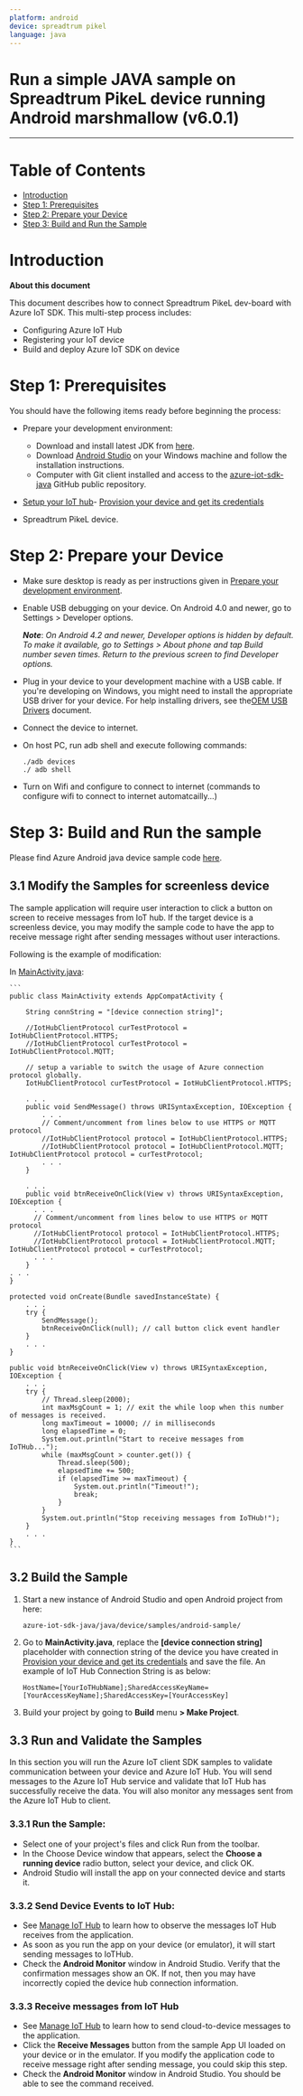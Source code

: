 ```yaml
---
platform: android
device: spreadtrum pikel
language: java
---
```


Run a simple JAVA sample on Spreadtrum PikeL device running Android marshmallow (v6.0.1)
===
---

# Table of Contents

-   [Introduction](#Introduction)
-   [Step 1: Prerequisites](#Prerequisites)
-   [Step 2: Prepare your Device](#PrepareDevice)
-   [Step 3: Build and Run the Sample](#Build)

<a name="Introduction"></a>
# Introduction

**About this document**

This document describes how to connect Spreadtrum PikeL dev-board with Azure IoT SDK. This multi-step process includes:
-   Configuring Azure IoT Hub
-   Registering your IoT device
-   Build and deploy Azure IoT SDK on device

<a name="Prerequisites"></a>
# Step 1: Prerequisites

You should have the following items ready before beginning the process:

-   Prepare your development environment:

    -   Download and install latest JDK from [here](<http://www.oracle.com/technetwork/java/javase/downloads/index.html>).
    -   Download [Android Studio](<https://developer.android.com/studio/index.html>) on your Windows machine and follow the installation instructions.
    -   Computer with Git client installed and access to the    [azure-iot-sdk-java](https://github.com/Azure/azure-iot-sdk-java) GitHub public repository.

-   [Setup your IoT hub][lnk-setup-iot-hub]-   [Provision your device and get its credentials][lnk-manage-iot-hub]

-   Spreadtrum PikeL device.


<a name="PrepareDevice"></a>
# Step 2: Prepare your Device

-   Make sure desktop is ready as per instructions given in [Prepare your development environment](#Setup_DevEnv).

-   Enable USB debugging on your device. On Android 4.0 and newer, go to Settings > Developer options.

    ***Note***: *On Android 4.2 and newer, Developer options is hidden by default. To make it available, go to Settings > About phone and tap Build number seven times. Return to the previous screen to find Developer options.*

-   Plug in your device to your development machine with a USB cable. If you're developing on Windows, you might need to install the appropriate USB driver for your device. For help installing drivers, see the[OEM USB Drivers](<https://developer.android.com/studio/run/oem-usb.html>) document.

-   Connect the device to internet.

-   On host PC, run adb shell and execute following commands:

    ```
    ./adb devices
    ./ adb shell
    ```

-   Turn on Wifi and configure to connect to internet (commands to configure wifi to connect to internet automatcailly...)


<a name="Build"></a>
# Step 3: Build and Run the sample

Please find Azure Android java device sample code [here][android-sample-code].

<a name="Step_3_1"></a>
## 3.1 Modify the Samples for screenless device

The sample application will require user interaction to click a button on screen to receive messages from IoT hub. If the target device is a screenless device, you may modify the sample code to have the app to receive message right after sending messages without user interactions.

Following is the example of modification:

In [MainActivity.java][mainactivity-source-code]:

    ```
    public class MainActivity extends AppCompatActivity {

        String connString = "[device connection string]";

        //IotHubClientProtocol curTestProtocol = IotHubClientProtocol.HTTPS;
        //IotHubClientProtocol curTestProtocol = IotHubClientProtocol.MQTT;

        // setup a variable to switch the usage of Azure connection protocol globally.
        IotHubClientProtocol curTestProtocol = IotHubClientProtocol.HTTPS;

        . . .
        public void SendMessage() throws URISyntaxException, IOException {
            . . .
            // Comment/uncomment from lines below to use HTTPS or MQTT protocol
            //IotHubClientProtocol protocol = IotHubClientProtocol.HTTPS;
            //IotHubClientProtocol protocol = IotHubClientProtocol.MQTT;        IotHubClientProtocol protocol = curTestProtocol;
            . . .
        }

        . . .
        public void btnReceiveOnClick(View v) throws URISyntaxException, IOException {
          . . .
          // Comment/uncomment from lines below to use HTTPS or MQTT protocol
          //IotHubClientProtocol protocol = IotHubClientProtocol.HTTPS;
          //IotHubClientProtocol protocol = IotHubClientProtocol.MQTT;      IotHubClientProtocol protocol = curTestProtocol;
          . . .
        }
    . . .
    }

    protected void onCreate(Bundle savedInstanceState) {
        . . .
        try {
            SendMessage();
            btnReceiveOnClick(null); // call button click event handler
        }
        . . .
    }

    public void btnReceiveOnClick(View v) throws URISyntaxException, IOException {
        . . .
        try {
            // Thread.sleep(2000);
            int maxMsgCount = 1; // exit the while loop when this number of messages is received.
            long maxTimeout = 10000; // in milliseconds
            long elapsedTime = 0;
            System.out.println("Start to receive messages from IoTHub...");
            while (maxMsgCount > counter.get()) {
                Thread.sleep(500);
                elapsedTime += 500;
                if (elapsedTime >= maxTimeout) {
                    System.out.println("Timeout!");
                    break;
                }
            }
            System.out.println("Stop receiving messages from IoTHub!");
        }
        . . .
    }
    ```


<a name="Step_3_2"></a>
## 3.2 Build the Sample

1.  Start a new instance of Android Studio and open Android project from here:

        azure-iot-sdk-java/java/device/samples/android-sample/

2.  Go to **MainActivity.java**, replace the **[device connection string]** placeholder with connection string of the device you have created in [Provision your device and get its credentials][lnk-manage-iot-hub] and save the file.  An example of IoT Hub Connection String is as below:         

        HostName=[YourIoTHubName];SharedAccessKeyName=[YourAccessKeyName];SharedAccessKey=[YourAccessKey]

3.  Build your project by going to **Build** menu **> Make Project**.

<a name="Step_3_3"></a>
## 3.3 Run and Validate the Samples

In this section you will run the Azure IoT client SDK samples to validate communication between your device and Azure IoT Hub. You will send messages to the Azure IoT Hub service and validate that IoT Hub has successfully receive the data. You will also monitor any messages sent from the Azure IoT Hub to client.

<a name="Step_3_3_1"></a>
### 3.3.1 Run the Sample:

-   Select one of your project's files and click Run  from the toolbar.
-   In the Choose Device window that appears, select the **Choose a running device** radio button, select your device, and click OK.
-   Android Studio will install the app on your connected device and starts it.

<a name="Step_3_3_2"></a>
### 3.3.2 Send Device Events to IoT Hub:

-   See [Manage IoT Hub][lnk-manage-iot-hub] to learn how to observe the messages IoT Hub receives from the application.
-   As soon as you run the app on your device (or emulator), it will start sending messages to IoTHub.
-   Check the **Android Monitor** window  in Android Studio. Verify that the confirmation messages show an OK. If not, then you may have incorrectly copied the device hub connection information.

<a name="Step_3_3_3"></a>
### 3.3.3 Receive messages from IoT Hub

-   See [Manage IoT Hub][lnk-manage-iot-hub] to learn how to send cloud-to-device messages to the application.
-   Click the **Receive Messages** button from the sample App UI loaded on your device or in the emulator. If you modify the application code to receive message right after sending message, you could skip this step.
-   Check the **Android Monitor** window in Android Studio. You should be able to see the command received.


[lnk-setup-iot-hub]: ../setup_iothub.md
[lnk-manage-iot-hub]: ../manage_iot_hub.md
[android-sample-code]: https://github.com/Azure/azure-iot-sdk-java/tree/master/device/iot-device-samples/android-sample
[mainactivity-source-code]: https://github.com/Azure/azure-iot-sdk-java/blob/master/device/iot-device-samples/android-sample/app/src/main/java/com/iothub/azure/microsoft/com/androidsample/MainActivity.java
